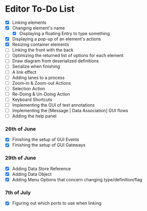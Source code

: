 # Editor To-Do List
- [X] Linking elements
- [X] Changing element's name
  - [X] Displaying a floating Entry to type something
- [X] Displaying a pop-up of an element's actions
- [X] Resizing container elements
- [ ] Linking the front with the back
- [ ] Optimizing the returned list of options for each element
- [ ] Draw diagram from deserialized definitions
- [ ] Serialize when finishing
- [ ] A link effect
- [ ] Adding lanes to a process
- [ ] Zoom-in & Zoom-out Actions
- [ ] Selection Action
- [ ] Re-Doing & Un-Doing Action 
- [ ] Keyboard Shortcuts
- [ ] Implementing the GUI of text annotations
- [ ] Implementing the [Message | Data Association] GUI flows
- [ ] Adding the help panel

### 26th of June
- [X] Finishing the setup of GUI Events
- [X] Finishing the setup of GUI Gateways

### 29th of June
- [X] Adding Data Store Reference
- [X] Adding Data Object
- [X] Adding Menu Options that concern changing type/definition/flag

### 7th of July
- [X] Figuring out which ports to use when linking